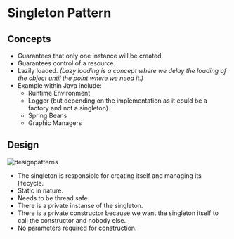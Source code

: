# Singleton Pattern

## Concepts

- Guarantees that only one instance will be created.
- Guarantees control of a resource.
- Lazily loaded. *(Lazy loading is a concept where we delay the loading of the object until the point where we need it.)*
- Example within Java include: 
    - Runtime Environment
    - Logger (but depending on the implementation as it could be a factory and not a singleton).
    - Spring Beans
    - Graphic Managers
    
## Design

![designpatterns](https://user-images.githubusercontent.com/29547780/33918536-d4951818-dfab-11e7-85b1-77d7a7f36737.png)

- The singleton is responsible for creating itself and managing its lifecycle.
- Static in nature.
- Needs to be thread safe.
- There is a private instanse of the singleton.
- There is a private constructor because we want the singleton itself to call the constructor and 
nobody else.
- No parameters required for construction.
